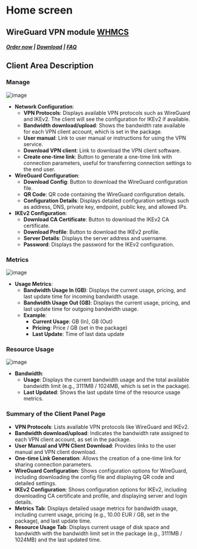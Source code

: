 # Home screen

## WireGuard VPN module **[WHMCS](https://puqcloud.com/link.php?id=77)** 

#####  [Order now](https://puqcloud.com/index.php?rp=/store/whmcs-module-wireguard-vpn) | [Download](https://download.puqcloud.com/WHMCS/servers/PUQ_WHMCS-WireGuard-VPN/) | [FAQ](https://faq.puqcloud.com/)

## Client Area Description

### Manage

![image](https://github.com/PUQ-sp-z-o-o/WHMCS-WireGuard-VPN/assets/81689153/c11142fc-b081-45a7-865b-23bfd2104b7a)

- **Network Configuration**:
  - **VPN Protocols**: Displays available VPN protocols such as WireGuard and IKEv2. The client will see the configuration for IKEv2 if available.
  - **Bandwidth download/upload**: Shows the bandwidth rate available for each VPN client account, which is set in the package.
  - **User manual**: Link to user manual or instructions for using the VPN service.
  - **Download VPN client**: Link to download the VPN client software.
  - **Create one-time link**: Button to generate a one-time link with connection parameters, useful for transferring connection settings to the end user.
- **WireGuard Configuration**:
  - **Download Config**: Button to download the WireGuard configuration file.
  - **QR Code**: QR code containing the WireGuard configuration details.
  - **Configuration Details**: Displays detailed configuration settings such as address, DNS, private key, endpoint, public key, and allowed IPs.
- **IKEv2 Configuration**:
  - **Download CA Certificate**: Button to download the IKEv2 CA certificate.
  - **Download Profile**: Button to download the IKEv2 profile.
  - **Server Details**: Displays the server address and username.
  - **Password**: Displays the password for the IKEv2 configuration.

### Metrics

![image](https://github.com/PUQ-sp-z-o-o/WHMCS-WireGuard-VPN/assets/81689153/b880cbb6-2ab4-4130-834e-fca7ee6a0094)

- **Usage Metrics**:
  - **Bandwidth Usage In (GB)**: Displays the current usage, pricing, and last update time for incoming bandwidth usage.
  - **Bandwidth Usage Out (GB)**: Displays the current usage, pricing, and last update time for outgoing bandwidth usage.
  - **Example**:
    - **Current Usage**: GB (In), GB (Out)
    - **Pricing**: Price / GB (set in the package)
    - **Last Update**: Time of last data update

### Resource Usage

![image](https://github.com/PUQ-sp-z-o-o/WHMCS-WireGuard-VPN/assets/81689153/5b8fd201-180e-4934-a2a7-770cd24428f8)

- **Bandwidth**:
  - **Usage**: Displays the current bandwidth usage and the total available bandwidth limit (e.g., 3111MB / 1024MB, which is set in the package).
  - **Last Updated**: Shows the last update time of the resource usage metrics.

### Summary of the Client Panel Page

- **VPN Protocols**: Lists available VPN protocols like WireGuard and IKEv2.
- **Bandwidth download/upload**: Indicates the bandwidth rate assigned to each VPN client account, as set in the package.
- **User Manual and VPN Client Download**: Provides links to the user manual and VPN client download.
- **One-time Link Generation**: Allows the creation of a one-time link for sharing connection parameters.
- **WireGuard Configuration**: Shows configuration options for WireGuard, including downloading the config file and displaying QR code and detailed settings.
- **IKEv2 Configuration**: Shows configuration options for IKEv2, including downloading CA certificate and profile, and displaying server and login details.
- **Metrics Tab**: Displays detailed usage metrics for bandwidth usage, including current usage, pricing (e.g., 10.00 EUR / GB, set in the package), and last update time.
- **Resource Usage Tab**: Displays current usage of disk space and bandwidth with the bandwidth limit set in the package (e.g., 3111MB / 1024MB) and the last updated time.
